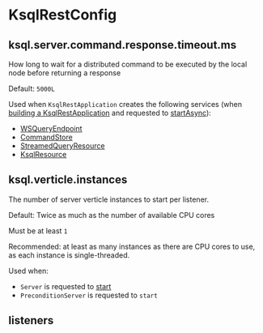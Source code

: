 # KsqlRestConfig

## <span id="DISTRIBUTED_COMMAND_RESPONSE_TIMEOUT_MS_CONFIG"><span id="ksql.server.command.response.timeout.ms"> ksql.server.command.response.timeout.ms

How long to wait for a distributed command to be executed by the local node before returning a response

Default: `5000L`

Used when `KsqlRestApplication` creates the following services (when [building a KsqlRestApplication](#buildApplication) and requested to [startAsync](KsqlRestApplication.md#startAsync)):

* [WSQueryEndpoint](WSQueryEndpoint.md#commandQueueCatchupTimeout)
* [CommandStore](CommandStore.md#commandQueueCatchupTimeout)
* [StreamedQueryResource](StreamedQueryResource.md#commandQueueCatchupTimeout)
* [KsqlResource](KsqlResource.md#distributedCmdResponseTimeout)

## <span id="VERTICLE_INSTANCES"><span id="ksql.verticle.instances"> ksql.verticle.instances

The number of server verticle instances to start per listener.

Default: Twice as much as the number of available CPU cores

Must be at least `1`

Recommended: at least as many instances as there are CPU cores to use, as each instance is single-threaded.

Used when:

* `Server` is requested to [start](../api/Server.md#start)
* `PreconditionServer` is requested to `start`

## <span id="LISTENERS_CONFIG"><span id="listeners"> listeners
